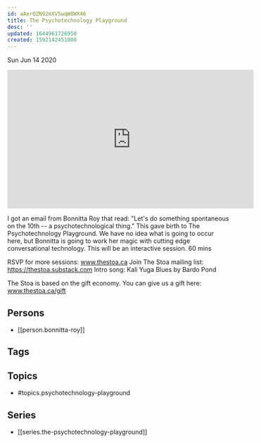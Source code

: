 ```yaml
---
id: aAerQZN92mXV5wqW8WX46
title: The Psychotechnology Playground
desc: ''
updated: 1644961726950
created: 1592142451000
---
```





Sun Jun 14 2020

<iframe width="560" height="315" src="https://www.youtube.com/embed/4rHVgvNHXdA" title="The Psychotechnology Playground w/ Bonnitta Roy (May 29th, 2020)" frameborder="0" allow="accelerometer; autoplay; clipboard-write; encrypted-media; gyroscope; picture-in-picture" allowfullscreen ></iframe>

I got an email from Bonnitta Roy that read: "Let's do something spontaneous on the 10th -- a psychotechnological thing." This gave birth to The Psychotechnology Playground. We have no idea what is going to occur here, but Bonnitta is going to work her magic with cutting edge conversational technology. This will be an interactive session. 60 mins

RSVP for more sessions: www.thestoa.ca
Join The Stoa mailing list: https://thestoa.substack.com
Intro song: Kali Yuga Blues by Bardo Pond

The Stoa is based on the gift economy. You can give us a gift here: www.thestoa.ca/gift

## Persons

- [[person.bonnitta-roy]]

## Tags



## Topics

- #topics.psychotechnology-playground

## Series

- [[series.the-psychotechnology-playground]]

